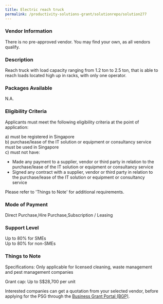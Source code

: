 ```yaml
---
title: Electric reach truck
permalink: /productivity-solutions-grant/solutionrepo/solution277
---
```


### Vendor Information
There is no pre-approved vendor. You may find your own, as all vendors qualify.

### Description

Reach truck with load capacity ranging from 1.2 ton to 2.5 ton, that is able to reach loads located high up in racks, with only one operator.

### Packages Available

N.A.

### Eligibility Criteria

Applicants must meet the following eligibility criteria at the point of application:

a) must be registered in Singapore <br>
b) purchase/lease of the IT solution or equipment or consultancy service must be used in Singapore <br>
c) must not have:
- Made any payment to a supplier, vendor or third party in relation to the purchase/lease of the IT solution or equipment or consultancy service
- Signed any contract with a supplier, vendor or third party in relation to the purchase/lease of the IT solution or equipment or consultancy service

Please refer to 'Things to Note' for additional requirements.

### Mode of Payment
Direct Purchase,Hire Purchase,Subscription / Leasing

### Support Level
Up to 80% for SMEs <br>
Up to 80% for non-SMEs

### Things to Note
Specifications:
Only applicable for licensed cleaning, waste management and pest management companies

Grant cap: Up to S$28,700 per unit

Interested companies can get a quotation from your selected vendor, before applying for the PSG through the <a target='_blank' href='https://www.businessgrants.gov.sg/'>Business Grant Portal (BGP)</a>.
